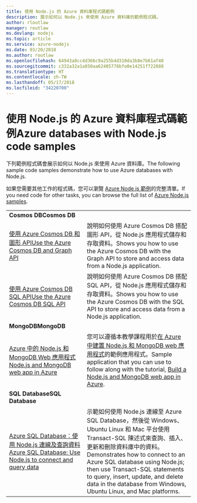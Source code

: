 ```yaml
---
title: 使用 Node.js 的 Azure 資料庫程式碼範例
description: 展示如何以 Node.js 來使用 Azure 資料庫的範例程式碼。
author: rloutlaw
manager: routlaw
ms.devlang: nodejs
ms.topic: article
ms.service: azure-nodejs
ms.date: 03/20/2018
ms.author: routlaw
ms.openlocfilehash: 64943a8cc4d366c9a255b4d310da3b8e7b61af40
ms.sourcegitcommit: c332a32a1a850aa62405776bfe0e14251f722888
ms.translationtype: HT
ms.contentlocale: zh-TW
ms.lasthandoff: 05/17/2018
ms.locfileid: "34220700"
---
```

# <a name="azure-databases-with-nodejs-code-samples"></a><span data-ttu-id="7c8f0-103">使用 Node.js 的 Azure 資料庫程式碼範例</span><span class="sxs-lookup"><span data-stu-id="7c8f0-103">Azure databases with Node.js code samples</span></span>

<span data-ttu-id="7c8f0-104">下列範例程式碼會展示如何以 Node.js 來使用 Azure 資料庫。</span><span class="sxs-lookup"><span data-stu-id="7c8f0-104">The following sample code samples demonstrate how to use Azure databases with Node.js.</span></span>

<span data-ttu-id="7c8f0-105">如果您需要其他工作的程式碼，您可以瀏覽 [Azure Node.js 範例](https://azure.microsoft.com/resources/samples/?term=nodejs)的完整清單。</span><span class="sxs-lookup"><span data-stu-id="7c8f0-105">If you need code for other tasks, you can browse the full list of [Azure Node.js samples](https://azure.microsoft.com/resources/samples/?term=nodejs).</span></span>

| | |
|---|---|
| <span data-ttu-id="7c8f0-106">**Cosmos DB**</span><span class="sxs-lookup"><span data-stu-id="7c8f0-106">**Cosmos DB**</span></span> ||
| [<span data-ttu-id="7c8f0-107">使用 Azure Cosmos DB 和圖形 API</span><span class="sxs-lookup"><span data-stu-id="7c8f0-107">Use the Azure Cosmos DB and Graph API</span></span>](https://azure.microsoft.com/resources/samples/azure-cosmos-db-graph-nodejs-getting-started/) | <span data-ttu-id="7c8f0-108">說明如何使用 Azure Cosmos DB 搭配圖形 API，從 Node.js 應用程式儲存和存取資料。</span><span class="sxs-lookup"><span data-stu-id="7c8f0-108">Shows you how to use the Azure Cosmos DB with the Graph API to store and access data from a Node.js application.</span></span> |
| [<span data-ttu-id="7c8f0-109">使用 Azure Cosmos DB SQL API</span><span class="sxs-lookup"><span data-stu-id="7c8f0-109">Use the Azure Cosmos DB SQL API</span></span>](https://azure.microsoft.com/resources/samples/azure-cosmos-db-documentdb-nodejs-getting-started/) | <span data-ttu-id="7c8f0-110">說明如何使用 Azure Cosmos DB 搭配 SQL API，從 Node.js 應用程式儲存和存取資料。</span><span class="sxs-lookup"><span data-stu-id="7c8f0-110">Shows you how to use the Azure Cosmos DB with the SQL API to store and access data from a Node.js application.</span></span> |
| <span data-ttu-id="7c8f0-111">**MongoDB**</span><span class="sxs-lookup"><span data-stu-id="7c8f0-111">**MongoDB**</span></span> ||
| [<span data-ttu-id="7c8f0-112">Azure 中的 Node.js 和 MongoDB Web 應用程式</span><span class="sxs-lookup"><span data-stu-id="7c8f0-112">Node.js and MongoDB web app in Azure</span></span>](https://azure.microsoft.com/resources/samples/meanjs/) | <span data-ttu-id="7c8f0-113">您可以遵循本教學課程用於[在 Azure 中建置 Node.js 和 MongoDB web 應用程式](http://docs.microsoft.com/azure/app-service-web/app-service-web-tutorial-nodejs-mongodb-app?toc=/azure/node/toc.json&bc=/azure/node/toc.json)的範例應用程式。</span><span class="sxs-lookup"><span data-stu-id="7c8f0-113">Sample application that you can use to follow along with the tutorial, [Build a Node.js and MongoDB web app in Azure](http://docs.microsoft.com/azure/app-service-web/app-service-web-tutorial-nodejs-mongodb-app?toc=/azure/node/toc.json&bc=/azure/node/toc.json).</span></span> |
| <span data-ttu-id="7c8f0-114">**SQL Database**</span><span class="sxs-lookup"><span data-stu-id="7c8f0-114">**SQL Database**</span></span> ||
| [<span data-ttu-id="7c8f0-115">Azure SQL Database︰使用 Node.js 連線及查詢資料</span><span class="sxs-lookup"><span data-stu-id="7c8f0-115">Azure SQL Database: Use Node.js to connect and query data</span></span>](https://docs.microsoft.com/azure/sql-database/sql-database-connect-query-nodejs) | <span data-ttu-id="7c8f0-116">示範如何使用 Node.js 連線至 Azure SQL Database，然後從 Windows、Ubuntu Linux 和 Mac 平台使用 Transact-SQL 陳述式來查詢、插入、更新和刪除資料庫中的資料。</span><span class="sxs-lookup"><span data-stu-id="7c8f0-116">Demonstrates how to connect to an Azure SQL database using Node.js; then use Transact-SQL statements to query, insert, update, and delete data in the database from Windows, Ubuntu Linux, and Mac platforms.</span></span> |
